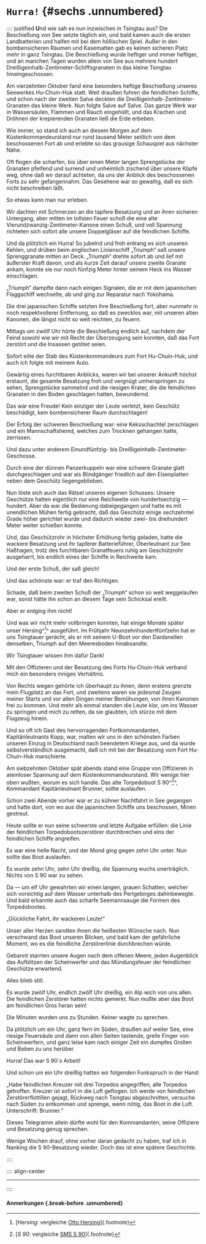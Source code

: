 # `Hurra!` {#sechs .unnumbered}

:::: justified
**U**nd wie sah es nun inzwischen in Tsingtau aus?
Die Beschießung von See setzte täglich ein,
und bald kamen auch die ersten Landbatterien
und halfen mit bei dem höllischen Spiel. Außer
in den bombensicheren Räumen und Kasematten
gab es keinen sicheren Platz mehr in ganz Tsingtau.
Die Beschießung wurde heftiger und immer
heftiger, und an manchen Tagen wurden allein
von See aus mehrere hundert Dreißigeinhalb-Zentimeter-Schiffsgranaten
in das kleine Tsingtau hineingeschossen.

Am vierzehnten Oktober fand eine besonders
heftige Beschießung unseres Seewerkes Hu-Chuin-Huk
statt. Weit draußen fuhren die feindlichen Schiffe,
und schon nach der zweiten Salve deckten die
Dreißigeinhalb-Zentimeter-Granaten das kleine
Werk. Nun folgte Salve auf Salve. Das ganze
Werk war in Wassersäulen, Flammen und Rauch
eingehüllt, und das Krachen und Dröhnen der
krepierenden Granaten ließ die Erde erbeben.

Wie immer, so stand ich auch an diesem Morgen
auf dem Küstenkommandeurstand nur rund tausend Meter
seitlich von dem beschossenen Fort ab
und erlebte so das grausige Schauspiel aus nächster
Nähe.

Oft flogen die scharfen, bis über einen Meter
langen Sprengstücke der Granaten pfeifend und
surrend und unheimlich zischend über unsere Köpfe
weg, ohne daß wir darauf achteten, da uns der
Anblick des beschossenen Forts zu sehr
gefangennahm. Das Gesehene war so gewaltig, daß es
sich nicht beschreiben läßt.

So etwas kann man nur erleben.

Wir dachten mit Schmerzen an die tapfere
Besatzung und an ihren sicheren Untergang, aber
mitten im tollsten Feuer schoß die eine alte
Vierundzwanzig-Zentimeter-Kanone einen Schuß,
und voll Spannung richteten sich sofort alle unsere
Doppelgläser auf die feindlichen Schiffe.

Und da plötzlich ein Hurra! So jubelnd und
froh entrang es sich unseren Kehlen, und drüben
beim englischen Linienschiff „Triumph“ saß unsere
Sprenggranate mitten an Deck. „Triumph“
drehte sofort ab und lief mit äußerster Kraft
davon, und als kurze Zeit darauf unsere zweite
Granate ankam, konnte sie nur noch fünfzig
Meter hinter seinem Heck ins Wasser
einschlagen.

„Triumph“ dampfte dann nach einigen
Signalen, die er mit dem japanischen Flaggschiff
wechselte, ab und ging zur Reparatur nach
Yokohama.

Die drei japanischen Schiffe setzten ihre Beschießung fort,
aber nunmehr in noch respektvollerer Entfernung, so daß es zwecklos war, mit
unseren alten Kanonen, die längst nicht so weit reichten, zu feuern.

Mittags um zwölf Uhr hörte die Beschießung
endlich auf, nachdem der Feind sowohl wie wir
mit Recht der Überzeugung sein konnten, daß das
Fort zerstört und die Insassen getötet seien.

Sofort eilte der Stab des Küstenkommandeurs
zum Fort Hu-Chuin-Huk, und auch ich folgte
mit meinem Auto.

Gewärtig eines furchtbaren Anblicks, waren wir
bei unserer Ankunft höchst erstaunt, die gesamte
Besatzung froh und vergnügt umherspringen zu
sehen, Sprengstücke sammelnd und die riesigen
Krater, die die feindlichen Granaten in den Boden
geschlagen hatten, bewundernd.

Das war eine Freude! Kein einziger der Leute
verletzt, kein Geschütz beschädigt, kein
bombensicherer Raum durchschlagen!

Der Erfolg der schweren Beschießung war: eine
Keksschachtel zerschlagen und ein Mannschaftshemd,
welches zum Trocknen gehangen hatte, zerrissen.

Und dazu unter anderem Einundfünfzig- bis
Dreißigeinhalb-Zentimeter-Geschosse.

Durch eine der dünnen Panzerkuppeln war
eine schwere Granate glatt durchgeschlagen und
war als Blindgänger friedlich auf den
Eisenplatten neben dem Geschütz liegengeblieben.

Nun löste sich auch das Rätsel unseres eigenen
Schusses: Unsere Geschütze hatten eigentlich nur
eine Reichweite von hundertsechzig — hundert.
Aber da war die Bedienung dabeigegangen und
hatte es mit unendlichen Mühen fertig gebracht,
daß das Geschütz einige sechzehntel Grade höher
gerichtet wurde und dadurch wieder zwei- bis
dreihundert Meter weiter schießen konnte.

Und, das Geschützrohr in höchster Erhöhung
fertig geladen, hatte die wackere Besatzung und
ihr tapferer Batterieführer, Oberleutnant zur See
Haßhagen, trotz des furchtbaren Granatfeuers
ruhig am Geschützrohr ausgeharrt, bis endlich
eines der Schiffe in Reichweite kam.

Und der erste Schuß, der saß gleich!

Und das schönste war: er traf den Richtigen.

Schade, daß beim zweiten Schuß der „Triumph“
schon so weit weggelaufen war, sonst hätte ihn
schon an diesem Tage sein Schicksal ereilt.

Aber er entging ihm nicht!

Und was wir nicht mehr vollbringen konnten,
hat einige Monate später unser Hersing^[^072]^
ausgeführt. Im Frühjahr Neunzehnhundertfünfzehn
hat er uns Tsingtauer gerächt, als er mit seinem
U-Boot vor den Dardanellen denselben, Triumph
auf den Meeresboden hinabsandte.

Wir Tsingtauer wissen ihm dafür Dank!

Mit den Offizieren und der Besatzung des
Forts Hu-Chuin-Huk verband mich ein besonders
inniges Verhältnis.

Von Rechts wegen gehörte ich überhaupt zu
ihnen, denn erstens grenzte mein Flugplatz an
das Fort, und zweitens waren sie jedesmal
Zeugen meiner Starts und vor allen Dingen
meiner Bemühungen, von ihren Kanonen frei
zu kommen. Und mehr als einmal standen die
Leute klar, um ins Wasser zu springen und mich
zu retten, da sie glaubten, ich stürze mit dem
Flugzeug hinein.

Und so oft ich Gast des hervorragenden
Fortkommandanten, Kapitänleutnants Kopp, war,
malten wir uns in den schönsten Farben unseren
Einzug in Deutschland nach beendetem Kriege
aus, und da wurde selbstverständlich ausgemacht,
daß ich mit bei der Besatzung vom Fort Hu-Chuin-Huk marschierte.

Am siebzehnten Oktober spät abends stand eine
Gruppe von Offizieren in atemloser Spannung
auf dem Küstenkommandeurstand. Wir wenige
hier oben wußten, worum es sich handle. Das
alte Torpedoboot S 90^[^071]^, Kommandant
Kapitänleutnant Brunner, sollte auslaufen.

Schon zwei Abende vorher war er zu kühner
Nachtfahrt in See gegangen und hatte dort, von
wo aus die japanischen Schiffe uns beschossen,
Minen gestreut.

Heute sollte er nun seine schwerste und letzte
Aufgabe erfüllen: die Linie der feindlichen
Torpedobootszerstörer durchbrechen und eins der
feindlichen Schiffe angreifen.

Es war eine helle Nacht, und der Mond ging gegen
zehn Uhr unter. Nun sollte das Boot auslaufen.

Es wurde zehn Uhr, zehn Uhr dreißig, die
Spannung wuchs unerträglich. Nichts von S 90
war zu sehen.

Da — um elf Uhr gewahrten wir einen langen,
grauen Schatten, welcher sich vorsichtig auf dem
Wasser unterhalb des Perlgebirges
dahinbewegte. Und bald erkannte auch das scharfe
Seemannsauge die Formen des Torpedobootes.

„Glückliche Fahrt, ihr wackeren Leute!“

Unser aller Herzen sandten ihnen die heißesten
Wünsche nach. Nun verschwand das Boot
unseren Blicken, und bald kam der gefährliche
Moment, wo es die feindliche Zerstörerlinie
durchbrechen würde.

Gebannt starrten unsere Augen nach dem
offenen Meere, jeden Augenblick das Aufblitzen
der Scheinwerfer und das Mündungsfeuer der
feindlichen Geschütze erwartend.

Alles blieb still.

Es wurde zwölf Uhr, endlich zwölf Uhr dreißig,
ein Alp wich von uns allen. Die feindlichen Zerstörer
hatten nichts gemerkt. Nun mußte aber
das Boot am feindlichen Gros heran sein!

Die Minuten wurden uns zu Stunden. Keiner
wagte zu sprechen.

Da plötzlich um ein Uhr, ganz fern im Süden,
draußen auf weiter See, eine riesige Feuersäule
und dann von allen Seiten tastende, grelle Finger
von Scheinwerfern, und ganz leise kam nach
einiger Zeit ein dumpfes Grollen und Beben zu
uns herüber.

Hurra! Das war S 90´s Arbeit!

Und schon um ein Uhr dreißig hatten wir
folgenden Funkspruch in der Hand:

„Habe feindlichen Kreuzer mit drei Torpedos
angegriffen, alle Torpedos getroffen. Kreuzer
ist sofort in die Luft geflogen. Ich werde von
feindlichen Zerstörerflottillen gejagt, Rückweg
nach Tsingtau abgeschnitten, versuche nach Süden
zu entkommen und sprenge, wenn nötig, das
Boot in die Luft. Unterschrift: Brunner.“

Dieses Telegramm allein dürfte wohl für den
Kommandanten, seine Offiziere und Besatzung
genug sprechen.

Wenige Wochen drauf, ohne vorher daran gedacht
zu haben, traf ich in Nanking die S 90-Besatzung wieder.
Doch das ist eine spätere Geschichte.

::::

:::: align-center
****
::::

#### **Anmerkungen** {.break-before .unnumbered}

[^071]: [*S 90*: vergleiche [SMS S 90](https://de.wikipedia.org/wiki/SMS_S_90)]{.footnote}

[^072]: [*Hersing*: vergleiche [Otto Hersing](https://de.wikipedia.org/wiki/Otto_Hersing)]{.footnote}
